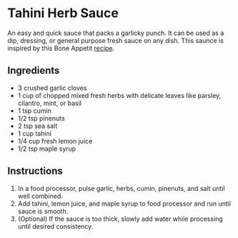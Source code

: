 # Tahini Herb Sauce

An easy and quick sauce that packs a garlicky punch. It can be used as a dip, dressing, or general purpose fresh sauce on any dish. This saunce is inspired by this Bone Appetit [recipe](https://www.bonappetit.com/recipe/spiced-green-tahini-sauce).


## Ingredients

- 3 crushed garlic cloves
- 1 cup of chopped mixed fresh herbs with delicate leaves like parsley, cilantro, mint, or basil
- 1 tsp cumin
- 1/2 tsp pinenuts
- 2 tsp sea salt
- 1 cup tahini
- 1/4 cup fresh lemon juice
- 1/2 tsp maple syrup


## Instructions

1. In a food processor, pulse garlic, herbs, cumin, pinenuts, and salt until well combined.
2. Add tahini, lemon juice, and maple syrup to food processor and run until sauce is smooth.
3. (Optional) If the sauce is too thick, slowly add water while processing until desired consistency.